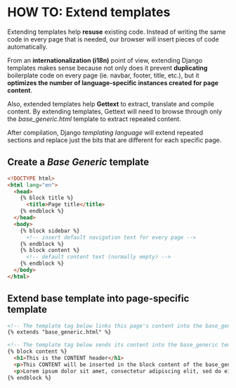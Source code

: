 # HOW TO: Extend templates

Extending templates help **resuse** existing code. Instead of writing the same code in every page that is needed, our browser will insert pieces of code automatically.

From an **internationalization (i18n)** point of view, extending Django templates makes sense because not only does it prevent **duplicating** boilerplate code on every page (ie. navbar, footer, title, etc.), but it **optimizes the number of language-specific instances created for page content**.

Also, extended templates help **Gettext** to extract, translate and compile content. By extending templates, Gettext will need to browse through only the _base_generic.html_ template to extract repeated content.

After compilation, Django _templating language_ will extend repeated sections and replace just the bits that are different for each specific page.


## Create a _Base Generic_ template

``` HTML
<!DOCTYPE html>
<html lang="en">
  <head>
    {% block title %}
      <title>Page title</title>
    {% endblock %}
  </head>
  <body>
    {% block sidebar %}
      <!-- insert default navigation text for every page -->
    {% endblock %}
    {% block content %}
      <!-- default content text (normally empty) -->
    {% endblock %}
  </body>
</html>
```

## Extend base template into page-specific template

``` html
<!-- The template tag below links this page's content into the base_generic template -->
{% extends "base_generic.html" %}

<!-- The template tag below sends its content into the base_generic template -->
{% block content %}
  <h1>This is the CONTENT header</h1>
  <p>This CONTENT will be inserted in the block content of the base_generic template.</p>
  <p>Lorem ipsum dolor sit amet, consectetur adipiscing elit, sed do eiusmod tempor incididunt ut labore et dolore magna aliqua.</p>
{% endblock %}
```


